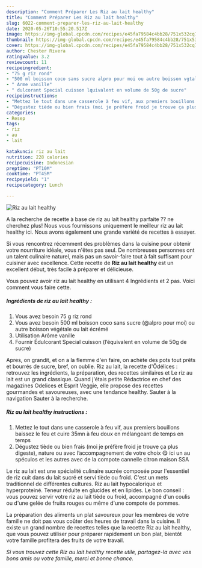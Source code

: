 ```yaml
---
description: "Comment Préparer Les Riz au lait healthy"
title: "Comment Préparer Les Riz au lait healthy"
slug: 6022-comment-preparer-les-riz-au-lait-healthy
date: 2020-05-26T10:55:20.517Z
image: https://img-global.cpcdn.com/recipes/e45fa79584c4bb28/751x532cq70/riz-au-lait-healthy-photo-principale-de-la-recette.jpg
thumbnail: https://img-global.cpcdn.com/recipes/e45fa79584c4bb28/751x532cq70/riz-au-lait-healthy-photo-principale-de-la-recette.jpg
cover: https://img-global.cpcdn.com/recipes/e45fa79584c4bb28/751x532cq70/riz-au-lait-healthy-photo-principale-de-la-recette.jpg
author: Chester Rivera
ratingvalue: 3.2
reviewcount: 11
recipeingredient:
- "75 g riz rond"
- "500 ml boisson coco sans sucre alpro pour moi ou autre boisson vgtale ou lait crm"
- " Arme vanille"
- " dulcorant Special cuisson lquivalent en volume de 50g de sucre"
recipeinstructions:
- "Mettez le tout dans une casserole à feu vif, aux premiers bouillons baissez le feu et cuire 35mn à feu doux en mélangeant de temps en temps"
- "Dégustez tiède ou bien frais (moi je préfère froid je trouve ça plus digeste), nature ou avec l’accompagnement de votre choix 😋 ici un au spéculos et les autres avec de la compote cannelle citron maison SSA"
categories:
- Resep
tags:
- riz
- au
- lait

katakunci: riz au lait 
nutrition: 228 calories
recipecuisine: Indonesian
preptime: "PT10M"
cooktime: "PT45M"
recipeyield: "1"
recipecategory: Lunch

---
```



![Riz au lait healthy](https://img-global.cpcdn.com/recipes/e45fa79584c4bb28/751x532cq70/riz-au-lait-healthy-photo-principale-de-la-recette.jpg)

A la recherche de recette à base de riz au lait healthy parfaite ?? ne cherchez plus! Nous vous fournissons uniquement le meilleur riz au lait healthy ici. Nous avons également une grande variété de recettes à essayer.

Si vous rencontrez récemment des problèmes dans la cuisine pour obtenir votre nourriture idéale, vous n'êtes pas seul. De nombreuses personnes ont un talent culinaire naturel, mais pas un savoir-faire tout à fait suffisant pour cuisiner avec excellence. Cette recette de <strong> Riz au lait healthy </strong> est un excellent début, très facile à préparer et délicieuse.

<!--inarticleads1-->

Vous pouvez avoir riz au lait healthy en utilisant 4 Ingrédients et 2 pas. Voici comment vous faire cette.

##### Ingrédients de riz au lait healthy :

1. Vous avez besoin 75 g riz rond
1. Vous avez besoin 500 ml boisson coco sans sucre (@alpro pour moi) ou autre boisson végétale ou lait écrémé
1. Utilisation  Arôme vanille
1. Fournir  Édulcorant Special cuisson (l’équivalent en volume de 50g de sucre)


Apres, on grandit, et on a la flemme d&#39;en faire, on achète des pots tout prêts et bourrés de sucre, bref, on oublie. Riz au lait, la recette d&#39;Ôdélices : retrouvez les ingrédients, la préparation, des recettes similaires et Le riz au lait est un grand classique. Quand j&#39;étais petite Rédactrice en chef des magazines Odelices et Esprit Veggie, elle propose des recettes gourmandes et savoureuses, avec une tendance healthy. Sauter à la navigation Sauter à la recherche. 

<!--inarticleads2-->

##### Riz au lait healthy instructions :

1. Mettez le tout dans une casserole à feu vif, aux premiers bouillons baissez le feu et cuire 35mn à feu doux en mélangeant de temps en temps
1. Dégustez tiède ou bien frais (moi je préfère froid je trouve ça plus digeste), nature ou avec l’accompagnement de votre choix 😋 ici un au spéculos et les autres avec de la compote cannelle citron maison SSA


Le riz au lait est une spécialité culinaire sucrée composée pour l&#39;essentiel de riz cuit dans du lait sucré et servi tiède ou froid. C&#39;est un mets traditionnel de différentes cultures. Riz au lait hypocalorique et hyperproteiné. Teneur réduite en glucides et en lipides. Le bon conseil : vous pouvez servir votre riz au lait tiède ou froid, accompagné d&#39;un coulis ou d&#39;une gelée de fruits rouges ou même d&#39;une compote de pommes. 

<!--inarticleads1-->

<p>
La préparation des aliments un plat savoureux pour les membres de votre famille ne doit pas vous coûter des heures de travail dans la cuisine. Il existe un grand nombre de recettes telles que la recette Riz au lait healthy, que vous pouvez utiliser pour préparer rapidement un bon plat, bientôt votre famille profitera des fruits de votre travail.
</p>

<p>
<i>Si vous trouvez cette Riz au lait healthy recette utile, partagez-la avec vos bons amis ou votre famille, merci et bonne chance.</i>
</p>
